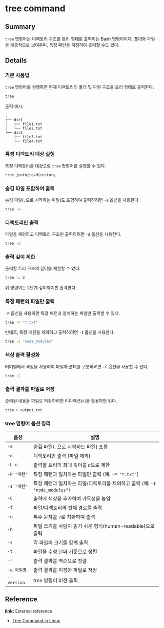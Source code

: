 # tree command

## Summary

`tree` 명령어는 디렉토리 구조를 트리 형태로 출력하는 Bash 명령어이다. 폴더와 파일을 계층적으로 보여주며, 특정 패턴을 지정하여 출력할 수도 있다.

## Details

### 기본 사용법

`tree` 명령어를 실행하면 현재 디렉토리의 폴더 및 파일 구조를 트리 형태로 출력한다.

```bash
tree
```

출력 예시:

```
.
├── dir1
│   ├── file1.txt
│   └── file2.txt
└── dir2
    ├── file3.txt
    └── file4.txt
```

### 특정 디렉토리 대상 실행

특정 디렉토리를 대상으로 `tree` 명령어를 실행할 수 있다.

```bash
tree /path/to/directory
```

### 숨김 파일 포함하여 출력

숨김 파일(`.`으로 시작하는 파일)도 포함하여 출력하려면 `-a` 옵션을 사용한다.

```bash
tree -a
```

### 디렉토리만 출력

파일을 제외하고 디렉토리 구조만 출력하려면 `-d` 옵션을 사용한다.

```bash
tree -d
```

### 출력 깊이 제한

출력할 트리 구조의 깊이를 제한할 수 있다.

```bash
tree -L 2
```

위 명령어는 2단계 깊이까지만 출력한다.

### 특정 패턴의 파일만 출력

`-P` 옵션을 사용하면 특정 패턴과 일치하는 파일만 출력할 수 있다.

```bash
tree -P "*.txt"
```

반대로, 특정 패턴을 제외하고 출력하려면 `-I` 옵션을 사용한다.

```bash
tree -I "node_modules"
```

### 색상 출력 활성화

터미널에서 색상을 사용하여 파일과 폴더를 구분하려면 `-C` 옵션을 사용할 수 있다.

```bash
tree -C
```

### 출력 결과를 파일로 저장

출력된 내용을 파일로 저장하려면 리디렉션(`>`)을 활용하면 된다.

```bash
tree > output.txt
```

### tree 명령어 옵션 정리

| 옵션 | 설명 |
| --- | --- |
| `-a` | 숨김 파일(`.`으로 시작하는 파일) 포함 |
| `-d` | 디렉토리만 출력 (파일 제외) |
| `-L n` | 출력할 트리의 최대 깊이를 `n`으로 제한 |
| `-P "패턴"` | 특정 패턴과 일치하는 파일만 출력 (예: `-P "*.txt"`) |
| `-I "패턴"` | 특정 패턴과 일치하는 파일/디렉토리를 제외하고 출력 (예: `-I "node_modules"`) |
| `-C` | 출력에 색상을 추가하여 가독성을 높임 |
| `-f` | 파일/디렉토리의 전체 경로를 출력 |
| `-q` | 특수 문자를 `?`로 치환하여 출력 |
| `-h` | 파일 크기를 사람이 읽기 쉬운 형식(human-readable)으로 출력 |
| `-s` | 각 파일의 크기를 함께 출력 |
| `-t` | 파일을 수정 날짜 기준으로 정렬 |
| `-r` | 출력 결과를 역순으로 정렬 |
| `-o 파일명` | 출력 결과를 지정한 파일로 저장 |
| `--version` | tree 명령어 버전 출력 |

## Reference

**link:** External reference

- [Tree Command in Linux](https://www.geeksforgeeks.org/tree-command-unixlinux/)

